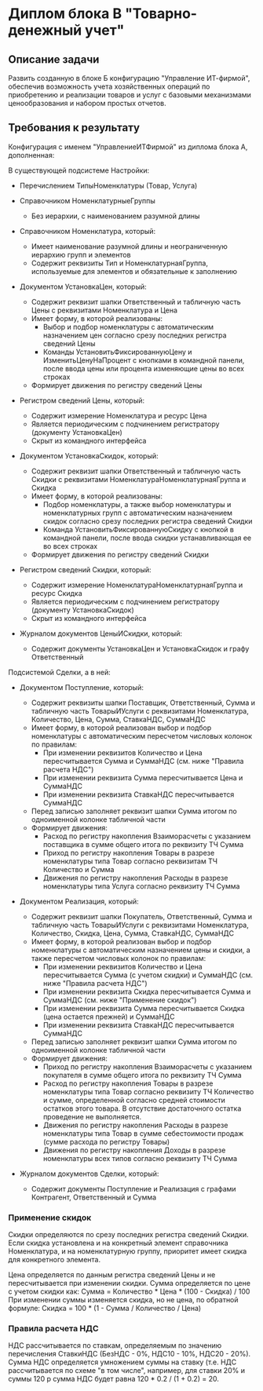 # Диплом блока B "Товарно-денежный учет"

## Описание задачи
Развить созданную в блоке Б конфигурацию "Управление ИТ-фирмой", обеспечив возможность учета хозяйственных операций по приобретению и реализации товаров и услуг с базовыми механизмами ценообразования и набором простых отчетов.

## Требования к результату

Конфигурация с именем "УправлениеИТФирмой" из диплома блока А, дополненная:

В существующей подсистеме Настройки:

* Перечислением ТипыНоменклатуры (Товар, Услуга)

* Справочником НоменклатурныеГруппы
   * Без иерархии, с наименованием разумной длины

* Справочником Номенклатура, который:
   * Имеет наименование разумной длины и неограниченную иерархию групп и элементов
   * Содержит реквизиты Тип и НоменклатурнаяГруппа, используемые для элементов и обязательные к заполнению

* Документом УстановкаЦен, который:
   * Содержит реквизит шапки Ответственный и табличную часть Цены с реквизитами Номенклатура и Цена
   * Имеет форму, в которой реализованы:
      * Выбор и подбор номенклатуры с автоматическим назначением цен согласно срезу последних регистра сведений Цены
      * Команды УстановитьФиксированнуюЦену и ИзменитьЦенуНаПроцент с кнопками в командной панели, после ввода цены или процента изменяющие цены во всех строках
   * Формирует движения по регистру сведений Цены
   
* Регистром сведений Цены, который:
   * Содержит измерение Номенклатура и ресурс Цена
   * Является периодическим с подчинением регистратору (документу УстановкаЦен)
   * Скрыт из командного интерфейса

* Документом УстановкаСкидок, который:
   * Содержит реквизит шапки Ответственный и табличную часть Скидки с реквизитами НоменклатураНоменклатурнаяГруппа и Скидка
   * Имеет форму, в которой реализованы:
      * Подбор номенклатуры, а также выбор номенклатуры и номенклатурных групп с автоматическим назначением скидок согласно срезу последних регистра сведений Скидки
      * Команда УстановитьФиксированнуюСкидку с кнопкой в командной панели, после ввода скидки устанавливающая ее во всех строках
   * Формирует движения по регистру сведений Скидки
   
* Регистром сведений Скидки, который:
   * Содержит измерение НоменклатураНоменклатурнаяГруппа и ресурс Скидка
   * Является периодическим с подчинением регистратору (документу УстановкаСкидок)
   * Скрыт из командного интерфейса
   
* Журналом документов ЦеныИСкидки, который:
   * Содержит документы УстановкаЦен и УстановкаСкидок и графу Ответственный

Подсистемой Сделки, а в ней:

* Документом Поступление, который:
   * Содержит реквизиты шапки Поставщик, Ответственный, Сумма и табличную часть ТоварыИУслуги с реквизитами Номенклатура, Количество, Цена, Сумма, СтавкаНДС, СуммаНДС
   * Имеет форму, в которой реализован выбор и подбор номенклатуры с автоматическим пересчетом числовых колонок по правилам:
      * При изменении реквизитов Количество и Цена пересчитывается Сумма и СуммаНДС (см. ниже "Правила расчета НДС")
      * При изменении реквизита Сумма пересчитывается Цена и СуммаНДС
      * При изменении реквизита СтавкаНДС пересчитывается СуммаНДС
   * Перед записью заполняет реквизит шапки Сумма итогом по одноименной колонке табличной части
   * Формирует движения:
      * Расход по регистру накопления Взаиморасчеты с указанием поставщика в сумме общего итога по реквизиту ТЧ Сумма
      * Приход по регистру накопления Товары в разрезе номенклатуры типа Товар согласно реквизитам ТЧ Количество и Сумма
      * Движения по регистру накопления Расходы в разрезе номенклатуры типа Услуга согласно реквизиту ТЧ Сумма

* Документом Реализация, который:
   * Содержит реквизит шапки Покупатель, Ответственный, Сумма и табличную часть ТоварыИУслуги с реквизитами Номенклатура, Количество, Скидка, Цена, Сумма, СтавкаНДС, СуммаНДС
   * Имеет форму, в которой реализован выбор и подбор номенклатуры с автоматическим назначением цены и скидки, а также пересчетом числовых колонок по правилам:
      * При изменении реквизитов Количество и Цена пересчитывается Сумма (с учетом скидки) и СуммаНДС (см. ниже "Правила расчета НДС")
      * При изменении реквизита Скидка пересчитывается Сумма и СуммаНДС (см. ниже "Применение скидок")
      * При изменении реквизита Сумма пересчитывается Скидка (цена остается прежней) и СуммаНДС
      * При изменении реквизита СтавкаНДС пересчитывается СуммаНДС
   * Перед записью заполняет реквизит шапки Сумма итогом по одноименной колонке табличной части
   * Формирует движения:
      * Приход по регистру накопления Взаиморасчеты с указанием покупателя в сумме общего итога по реквизиту ТЧ Сумма
      * Расход по регистру накопления Товары в разрезе номенклатуры типа Товар согласно реквизиту ТЧ Количество и сумме, определенной согласно средней стоимости остатков этого товара. В отсутствие достаточного остатка проведение не выполняется.
      * Движения по регистру накопления Расходы в разрезе номенклатуры типа Товар в сумме себестоимости продаж (сумме расхода по регистру Товары)
      * Движения по регистру накопления Доходы в разрезе номенклатуры всех типов согласно реквизиту ТЧ Сумма
      
* Журналом документов Сделки, который:
   * Содержит документы Поступление и Реализация с графами Контрагент, Ответственный и Сумма

### Применение скидок

Скидки определяются по срезу последних регистра сведений Скидки. Если скидка установлена и на конкретный элемент справочника Номенклатура, и на номенклатурную группу, приоритет имеет скидка для конкретного элемента.

Цена определяется по данным регистра сведений Цены и не пересчитывается при изменении скидки. Сумма определяется по цене с учетом скидки как:
   Сумма = Количество * Цена * (100 - Скидка) / 100
При изменении суммы изменяется скидка, но не цена, по обратной формуле:
   Скидка = 100 * (1 - Сумма / Количество / Цена)

### Правила расчета НДС

НДС рассчитывается по ставкам, определяемым по значению перечисления СтавкиНДС (БезНДС - 0%, НДС10 - 10%, НДС20 - 20%). Сумма НДС определяется умножением суммы на ставку (т.е. НДС рассчитывается по схеме "в том числе", например, для ставки 20% и суммы 120 р сумма НДС будет равна 120 * 0.2 / (1 + 0.2) = 20.
